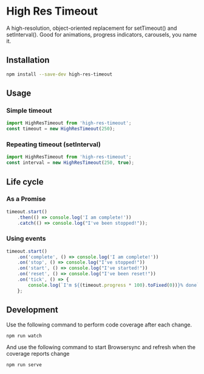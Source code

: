 # High Res Timeout

A high-resolution, object-oriented replacement for setTimeout() and setInterval().
Good for animations, progress indicators, carousels, you name it.

## Installation
```bash
npm install --save-dev high-res-timeout
```

## Usage

### Simple timeout
```javascript
import HighResTimeout from 'high-res-timeout';
const timeout = new HighResTimeout(250);
```

### Repeating timeout (setInterval)
```javascript
import HighResTimeout from 'high-res-timeout';
const interval = new HighResTimeout(250, true);
```

## Life cycle
### As a Promise
```javascript
timeout.start()
	.then(() => console.log('I am complete!'))
    .catch(() => console.log("I've been stopped!"));
```

### Using events
```javascript
timeout.start()
	.on('complete', () => console.log('I am complete!'))
    .on('stop', () => console.log("I've stopped!"))
    .on('start', () => console.log("I've started!"))
    .on('reset', () => console.log("I've been reset!"))
    .on('tick', () => {
    	console.log(`I'm ${(timeout.progress * 100).toFixed(0))}% done`)
    };
```

## Development
Use the following command to perform code coverage after each change.
```bash
npm run watch
```

And use the following command to start Browsersync and refresh when the coverage
reports change
```bash
npm run serve
```
